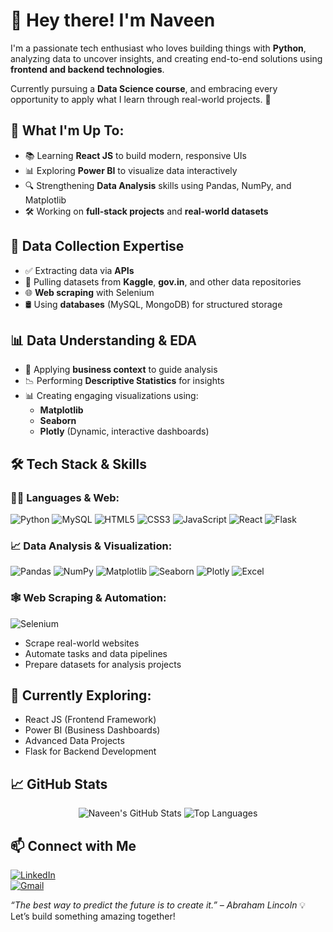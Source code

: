 # 👋 Hey there! I'm Naveen

I'm a passionate tech enthusiast who loves building things with **Python**, analyzing data to uncover insights, and creating end-to-end solutions using **frontend and backend technologies**.

Currently pursuing a **Data Science course**, and embracing every opportunity to apply what I learn through real-world projects. 🚀


## 🎯 What I'm Up To:
- 📚 Learning **React JS** to build modern, responsive UIs  
- 📊 Exploring **Power BI** to visualize data interactively  
- 🔍 Strengthening **Data Analysis** skills using Pandas, NumPy, and Matplotlib  
- 🛠️ Working on **full-stack projects** and **real-world datasets**


## 🔎 Data Collection Expertise
- ✅ Extracting data via **APIs**
- 🧩 Pulling datasets from **Kaggle**, **gov.in**, and other data repositories
- 🌐 **Web scraping** with Selenium
- 🛢️ Using **databases** (MySQL, MongoDB) for structured storage


## 📊 Data Understanding & EDA
- 🧠 Applying **business context** to guide analysis  
- 📉 Performing **Descriptive Statistics** for insights  
- 📊 Creating engaging visualizations using:
  - **Matplotlib**
  - **Seaborn**
  - **Plotly** (Dynamic, interactive dashboards)


## 🛠️ Tech Stack & Skills

### 👨‍💻 Languages & Web:
![Python](https://img.shields.io/badge/-Python-3776AB?style=flat&logo=python&logoColor=white)
![MySQL](https://img.shields.io/badge/-MySQL-4479A1?style=flat&logo=mysql&logoColor=white)
![HTML5](https://img.shields.io/badge/-HTML5-E34F26?style=flat&logo=html5&logoColor=white)
![CSS3](https://img.shields.io/badge/-CSS3-1572B6?style=flat&logo=css3&logoColor=white)
![JavaScript](https://img.shields.io/badge/-JavaScript-F7DF1E?style=flat&logo=javascript&logoColor=black)
![React](https://img.shields.io/badge/-React-61DAFB?style=flat&logo=react&logoColor=black)
![Flask](https://img.shields.io/badge/-Flask-000000?style=flat&logo=flask&logoColor=white)

### 📈 Data Analysis & Visualization:
![Pandas](https://img.shields.io/badge/-Pandas-150458?style=flat&logo=pandas&logoColor=white)
![NumPy](https://img.shields.io/badge/-NumPy-013243?style=flat&logo=numpy&logoColor=white)
![Matplotlib](https://img.shields.io/badge/-Matplotlib-11557C?style=flat&logo=matplotlib&logoColor=white)
![Seaborn](https://img.shields.io/badge/-Seaborn-0D7680?style=flat)
![Plotly](https://img.shields.io/badge/-Plotly-3F4F75?style=flat&logo=plotly&logoColor=white)
![Excel](https://img.shields.io/badge/-Excel-217346?style=flat&logo=microsoft-excel&logoColor=white)

### 🕸️ Web Scraping & Automation:
![Selenium](https://img.shields.io/badge/-Selenium-43B02A?style=flat&logo=selenium&logoColor=white)  
- Scrape real-world websites  
- Automate tasks and data pipelines  
- Prepare datasets for analysis projects


## 🧠 Currently Exploring:
- React JS (Frontend Framework)
- Power BI (Business Dashboards)
- Advanced Data Projects
- Flask for Backend Development


## 📈 GitHub Stats

<p align="center">
  <img src="https://github-readme-stats.vercel.app/api?username=naveen-142&show_icons=true&theme=radical" alt="Naveen's GitHub Stats" />
  <img src="https://github-readme-stats.vercel.app/api/top-langs/?username=naveen-142&layout=compact&theme=radical" alt="Top Languages" />
</p>


## 📫 Connect with Me
[![LinkedIn](https://img.shields.io/badge/-LinkedIn-blue?style=flat&logo=linkedin&logoColor=white)](https://www.linkedin.com/in/naveen-kumar-viruvuru/)  
[![Gmail](https://img.shields.io/badge/-Gmail-D14836?style=flat&logo=gmail&logoColor=white)](mailto:naveenkv681@gmail.com)


_“The best way to predict the future is to create it.” – Abraham Lincoln_ 💡  
Let’s build something amazing together!
